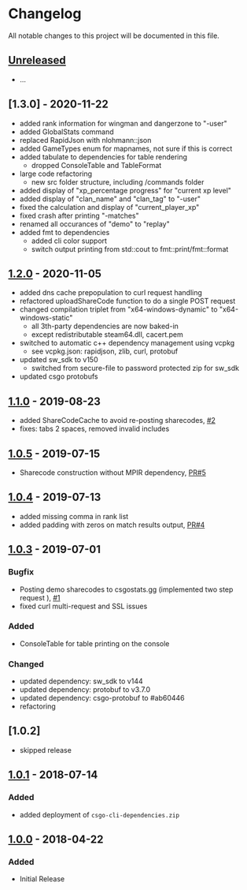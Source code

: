 # Changelog
All notable changes to this project will be documented in this file.

## [Unreleased]

- ...

## [1.3.0] - 2020-11-22

- added rank information for wingman and dangerzone to "-user"
- added GlobalStats command
- replaced RapidJson with nlohmann::json
- added GameTypes enum for mapnames, not sure if this is correct
- added tabulate to dependencies for table rendering
  - dropped ConsoleTable and TableFormat
- large code refactoring
  - new src folder structure, including /commands folder
- added display of "xp_percentage progress" for "current xp level"
- added display of "clan_name" and "clan_tag" to "-user"
- fixed the calculation and display of "current_player_xp"
- fixed crash after printing "-matches"
- renamed all occurances of "demo" to "replay"
- added fmt to dependencies
  - added cli color support
  - switch output printing from std::cout to fmt::print/fmt::format

## [1.2.0] - 2020-11-05

- added dns cache prepopulation to curl request handling
- refactored uploadShareCode function to do a single POST request
- changed compilation triplet from "x64-windows-dynamic" to "x64-windows-static"
  - all 3th-party dependencies are now baked-in
  - except redistributable steam64.dll, cacert.pem
- switched to automatic c++ dependency management using vcpkg
  - see vcpkg.json: rapidjson, zlib, curl, protobuf
- updated sw_sdk to v150
  - switched from secure-file to password protected zip for sw_sdk
- updated csgo protobufs

## [1.1.0] - 2019-08-23

- added ShareCodeCache to avoid re-posting sharecodes, [#2]
- fixes: tabs 2 spaces, removed invalid includes

## [1.0.5] - 2019-07-15

- Sharecode construction without MPIR dependency, [PR#5]

## [1.0.4] - 2019-07-13

- added missing comma in rank list
- added padding with zeros on match results output, [PR#4]

## [1.0.3] - 2019-07-01

### Bugfix
- Posting demo sharecodes to csgostats.gg (implemented two step request ), [#1]
- fixed curl multi-request and SSL issues

### Added
- ConsoleTable for table printing on the console

### Changed
- updated dependency: sw_sdk to v144
- updated dependency: protobuf to v3.7.0
- updated dependency: csgo-protobuf to #ab60446
- refactoring

## [1.0.2]

- skipped release

## [1.0.1] - 2018-07-14
### Added
- added deployment of `csgo-cli-dependencies.zip`

## [1.0.0] - 2018-04-22
### Added
- Initial Release

[Unreleased]: https://github.com/jakoch/csgo-cli/compare/v1.3.0...HEAD
[1.2.0]: https://github.com/jakoch/csgo-cli/compare/v1.2.0...v1.3.0
[1.2.0]: https://github.com/jakoch/csgo-cli/compare/v1.1.0...v1.2.0
[1.1.0]: https://github.com/jakoch/csgo-cli/compare/v1.0.5...v1.1.0
[1.0.5]: https://github.com/jakoch/csgo-cli/compare/v1.0.4...v1.0.5
[1.0.4]: https://github.com/jakoch/csgo-cli/compare/v1.0.3...v1.0.4
[1.0.3]: https://github.com/jakoch/csgo-cli/compare/v1.0.1...v1.0.3
[1.0.1]: https://github.com/jakoch/csgo-cli/compare/v1.0.0...v1.0.1
[1.0.0]: https://github.com/jakoch/csgo-cli/releases/tag/v1.0.0

[#1]: https://github.com/jakoch/csgo-cli/issues/1
[#2]: https://github.com/jakoch/csgo-cli/issues/2
[PR#4]: https://github.com/jakoch/csgo-cli/pull/4
[PR#5]: https://github.com/jakoch/csgo-cli/pull/5
